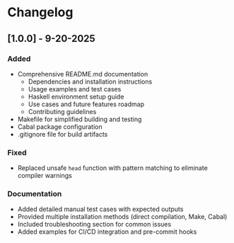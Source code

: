 # Changelog

## [1.0.0] - 9-20-2025

### Added
- Comprehensive README.md documentation
  - Dependencies and installation instructions
  - Usage examples and test cases  
  - Haskell environment setup guide
  - Use cases and future features roadmap
  - Contributing guidelines
- Makefile for simplified building and testing
- Cabal package configuration
- .gitignore file for build artifacts

### Fixed
- Replaced unsafe `head` function with pattern matching to eliminate compiler warnings

### Documentation
- Added detailed manual test cases with expected outputs
- Provided multiple installation methods (direct compilation, Make, Cabal)
- Included troubleshooting section for common issues
- Added examples for CI/CD integration and pre-commit hooks